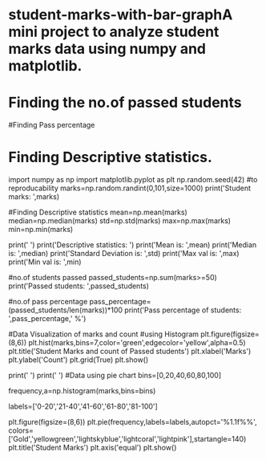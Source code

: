 # student-marks-with-bar-graphA mini project to analyze student marks data using numpy and matplotlib.
# Finding the no.of passed students
#Finding Pass percentage
# Finding Descriptive statistics.

import numpy as np
import matplotlib.pyplot as plt
np.random.seed(42) #to reproducability
marks=np.random.randint(0,101,size=1000)
print('Student marks: ',marks)

#Finding Descriptive statistics
mean=np.mean(marks)
median=np.median(marks)
std=np.std(marks)
max=np.max(marks)
min=np.min(marks)

print(' ')
print('Descriptive statistics: ')
print('Mean is: ',mean)
print('Median is: ',median)
print('Standard Deviation is: ',std)
print('Max val is: ',max)
print('Min val is: ',min)

#no.of students passed
passed_students=np.sum(marks>=50)
print('Passed students: ',passed_students)

#no.of pass percentage
pass_percentage=(passed_students/len(marks))*100
print('Pass percentage of students: ',pass_percentage,' %')



#Data Visualization of marks and count
#using Histogram
plt.figure(figsize=(8,6))
plt.hist(marks,bins=7,color='green',edgecolor='yellow',alpha=0.5)
plt.title('Student Marks and count of Passed students')
plt.xlabel('Marks')
plt.ylabel('Count')
plt.grid(True)
plt.show()

print('     ')
print('     ')
#Data using pie chart
bins=[0,20,40,60,80,100]

frequency,a=np.histogram(marks,bins=bins)

labels=['0-20','21-40','41-60','61-80','81-100']

plt.figure(figsize=(8,6))
plt.pie(frequency,labels=labels,autopct='%1.1f%%',
        colors=['Gold','yellowgreen','lightskyblue','lightcoral','lightpink'],startangle=140)
plt.title('Student Marks')
plt.axis('equal')
plt.show()
